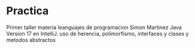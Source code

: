 # Practica
Primer taller materia leanguajes de programacion
Simon Martinez
Java Version 17 en IntelliJ. uso de herencia, polimorfismo, interfaces y clases y metodos abstractos
